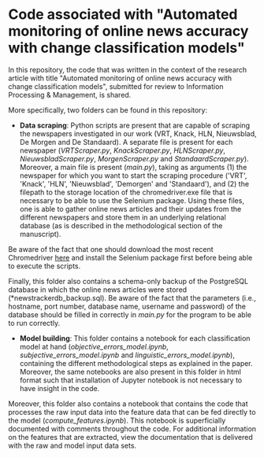 # Code associated with "Automated monitoring of online news accuracy with change classification models"

In this repository, the code that was written in the context of the research article with title "Automated monitoring of online news accuracy with change classification models", submitted for review to Information Processing & Management, is shared.

More specifically, two folders can be found in this repository:

* **Data scraping**: Python scripts are present that are capable of scraping the newspapers investigated in our work (VRT, Knack, HLN, Nieuwsblad, De Morgen and De Standaard).
A separate file is present for each newspaper (*VRTScraper.py*, *KnackScraper.py*, *HLNScraper.py*, *NieuwsbladScraper.py*, *MorgenScraper.py* and *StandaardScraper.py*).
Moreover, a main file is present (*main.py*), taking as arguments (1) the newspaper for which you want to start the scraping procedure ('VRT', 'Knack', 'HLN', 'Nieuwsblad', 'Demorgen' and 'Standaard'), and (2) the filepath to the storage location of the chromedriver.exe file that is necessary to be able to use the Selenium package.
Using these files, one is able to gather online news articles and their updates from the different newspapers and store them in an underlying relational database (as is described in the methodological section of the manuscript).

Be aware of the fact that one should download the most recent Chromedriver [here](https://chromedriver.chromium.org/home) and install the Selenium package first before being able to execute the scripts.

Finally, this folder also contains a schema-only backup of the PostgreSQL database in which the online news articles were stored (*newstrackerdb_backup.sql).
Be aware of the fact that the parameters (i.e., hostname, port number, database name, username and password) of the database should be filled in correctly in *main.py* for the program to be able to run correctly.

* **Model building**: This folder contains a notebook for each classification model at hand (*objective_errors_model.ipynb*, *subjective_errors_model.ipynb* and *linguistic_errors_model.ipynb*), containing the different methodological steps as explained in the paper. Moreover, the same notebooks are also present in this folder in html format such that installation of Jupyter notebook is not necessary to have insight in the code.

Moreover, this folder also contains a notebook that contains the code that processes the raw input data into the feature data that can be fed directly to the model (*compute_features.ipynb*).
This notebook is superficially documented with comments throughout the code.
For additional information on the features that are extracted, view the documentation that is delivered with the raw and model input data sets.
